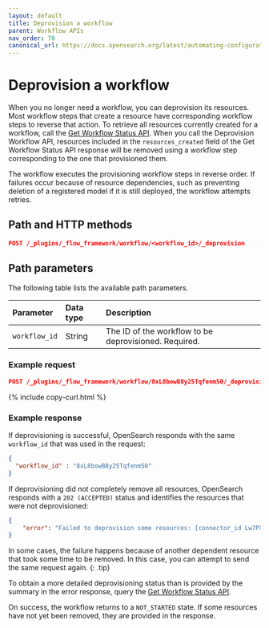 ```yaml
---
layout: default
title: Deprovision a workflow
parent: Workflow APIs
nav_order: 70
canonical_url: https://docs.opensearch.org/latest/automating-configurations/api/deprovision-workflow/
---
```


# Deprovision a workflow

When you no longer need a workflow, you can deprovision its resources. Most workflow steps that create a resource have corresponding workflow steps to reverse that action. To retrieve all resources currently created for a workflow, call the [Get Workflow Status API]({{site.url}}{{site.baseurl}}/automating-configurations/api/get-workflow-status/). When you call the Deprovision Workflow API, resources included in the `resources_created` field of the Get Workflow Status API response will be removed using a workflow step corresponding to the one that provisioned them.

The workflow executes the provisioning workflow steps in reverse order. If failures occur because of resource dependencies, such as preventing deletion of a registered model if it is still deployed, the workflow attempts retries.

## Path and HTTP methods

```json
POST /_plugins/_flow_framework/workflow/<workflow_id>/_deprovision
``` 

## Path parameters

The following table lists the available path parameters. 

| Parameter | Data type | Description |
| :--- | :--- | :--- |
| `workflow_id` | String | The ID of the workflow to be deprovisioned. Required. |

### Example request

```json
POST /_plugins/_flow_framework/workflow/8xL8bowB8y25Tqfenm50/_deprovision
``` 
{% include copy-curl.html %}

### Example response

If deprovisioning is successful, OpenSearch responds with the same `workflow_id` that was used in the request: 

```json
{
  "workflow_id" : "8xL8bowB8y25Tqfenm50"
}
```

If deprovisioning did not completely remove all resources, OpenSearch responds with a `202 (ACCEPTED)` status and identifies the resources that were not deprovisioned:

```json
{
    "error": "Failed to deprovision some resources: [connector_id Lw7PX4wBfVtHp98y06wV]."
}
```

In some cases, the failure happens because of another dependent resource that took some time to be removed. In this case, you can attempt to send the same request again.
{: .tip}

To obtain a more detailed deprovisioning status than is provided by the summary in the error response, query the [Get Workflow Status API]({{site.url}}{{site.baseurl}}/automating-configurations/api/get-workflow-status/). 

On success, the workflow returns to a `NOT_STARTED` state. If some resources have not yet been removed, they are provided in the response.